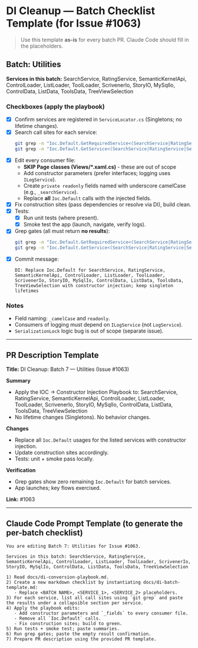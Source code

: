 # DI Cleanup — Batch Checklist Template (for Issue #1063)

> Use this template **as-is** for every batch PR. Claude Code should fill in the placeholders.

## Batch: Utilities
**Services in this batch:** SearchService, RatingService, SemanticKernelApi, ControlLoader, ListLoader, ToolLoader, ScrivenerIo, StoryIO, MySqlIo, ControlData, ListData, ToolsData, TreeViewSelection

### Checkboxes (apply the playbook)
- [x] Confirm services are registered in `ServiceLocator.cs` (Singletons; no lifetime changes).
- [x] Search call sites for each service:
  ```bash
  git grep -n "Ioc.Default.GetRequiredService<(SearchService|RatingService|SemanticKernelApi|ControlLoader|ListLoader|ToolLoader|ScrivenerIo|StoryIO|MySqlIo|ControlData|ListData|ToolsData|TreeViewSelection)>"
  git grep -n "Ioc.Default.GetService<(SearchService|RatingService|SemanticKernelApi|ControlLoader|ListLoader|ToolLoader|ScrivenerIo|StoryIO|MySqlIo|ControlData|ListData|ToolsData|TreeViewSelection)>"
  ```
- [x] Edit every consumer file:
  - **SKIP Page classes (Views/*.xaml.cs)** - these are out of scope
  - Add constructor parameters (prefer interfaces; logging uses `ILogService`).
  - Create `private readonly` fields named with underscore camelCase (e.g., `_searchService`).
  - Replace **all** `Ioc.Default` calls with the injected fields.
- [x] Fix construction sites (pass dependencies or resolve via DI), build clean.
- [x] Tests:
  - [x] Run unit tests (where present).
  - [x] Smoke test the app (launch, navigate, verify logs).
- [x] Grep gates (all must return **no results**):
  ```bash
  git grep -n "Ioc.Default.GetRequiredService<(SearchService|RatingService|SemanticKernelApi|ControlLoader|ListLoader|ToolLoader|ScrivenerIo|StoryIO|MySqlIo|ControlData|ListData|ToolsData|TreeViewSelection)>"
  git grep -n "Ioc.Default.GetService<(SearchService|RatingService|SemanticKernelApi|ControlLoader|ListLoader|ToolLoader|ScrivenerIo|StoryIO|MySqlIo|ControlData|ListData|ToolsData|TreeViewSelection)>"
  ```
- [x] Commit message:
  ```
  DI: Replace Ioc.Default for SearchService, RatingService, SemanticKernelApi, ControlLoader, ListLoader, ToolLoader, ScrivenerIo, StoryIO, MySqlIo, ControlData, ListData, ToolsData, TreeViewSelection with constructor injection; keep singleton lifetimes
  ```

### Notes
- Field naming: `_camelCase` and `readonly`.
- Consumers of logging must depend on `ILogService` (not `LogService`).
- `SerializationLock` logic bug is out of scope (separate issue).

---

## PR Description Template

**Title:** DI Cleanup: Batch 7 — Utilities (Issue #1063)

**Summary**
- Apply the IOC → Constructor Injection Playbook to: SearchService, RatingService, SemanticKernelApi, ControlLoader, ListLoader, ToolLoader, ScrivenerIo, StoryIO, MySqlIo, ControlData, ListData, ToolsData, TreeViewSelection
- No lifetime changes (Singletons). No behavior changes.

**Changes**
- Replace all `Ioc.Default` usages for the listed services with constructor injection.
- Update construction sites accordingly.
- Tests: unit + smoke pass locally.

**Verification**
- Grep gates show zero remaining `Ioc.Default` for batch services.
- App launches; key flows exercised.

**Link:** #1063

---

## Claude Code Prompt Template (to generate the per-batch checklist)

```
You are editing Batch 7: Utilities for Issue #1063.

Services in this batch: SearchService, RatingService, SemanticKernelApi, ControlLoader, ListLoader, ToolLoader, ScrivenerIo, StoryIO, MySqlIo, ControlData, ListData, ToolsData, TreeViewSelection

1) Read docs/di-conversion-playbook.md.
2) Create a new markdown checklist by instantiating docs/di-batch-template.md:
   - Replace <BATCH NAME>, <SERVICE_1>, <SERVICE_2> placeholders.
3) For each service, list all call sites using `git grep` and paste the results under a collapsible section per service.
4) Apply the playbook edits:
   - Add constructor parameters and `_fields` to every consumer file.
   - Remove all `Ioc.Default` calls.
   - Fix construction sites; build to green.
5) Run tests + smoke test; paste summaries.
6) Run grep gates; paste the empty result confirmation.
7) Prepare PR description using the provided PR template.
```